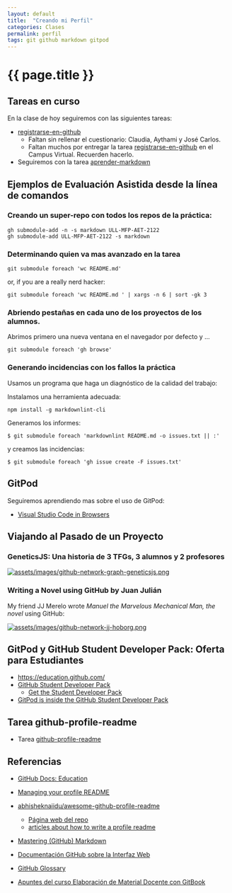 ```yaml
---
layout: default
title:  "Creando mi Perfil"
categories: Clases
permalink: perfil
tags: git github markdown gitpod  
---
```


# {{ page.title }}

## Tareas en curso

En la clase de hoy seguiremos con las siguientes tareas:

* [registrarse-en-github]({{site.baseurl}}/tema0-introduccion/practicas/p01-t0-registrarse-en-github/)
  * Faltan  sin rellenar el cuestionario: Claudia, Aythami y José Carlos.
  * Faltan muchos por entregar la tarea [registrarse-en-github]({{site.baseurl}}/tema0-introduccion/practicas/p01-t0-registrarse-en-github/) en el Campus Virtual. Recuerden hacerlo.
* Seguiremos con la tarea [aprender-markdown]({{site.baseurl}}/tema0-introduccion/practicas/p02-t0-aprender-markdown/)

## Ejemplos de Evaluación Asistida desde la línea de comandos

### Creando un super-repo con todos los repos de la práctica:
 
```
gh submodule-add -n -s markdown ULL-MFP-AET-2122
gh submodule-add ULL-MFP-AET-2122 -s markdown
```

### Determinando quien va mas avanzado en la tarea

```
git submodule foreach 'wc README.md'
```

or, if you are a really nerd hacker:

```
git submodule foreach 'wc README.md ' | xargs -n 6 | sort -gk 3
```

### Abriendo pestañas en cada uno de los proyectos de los alumnos.

Abrimos primero una nueva ventana en el navegador por defecto y ...

```
git submodule foreach 'gh browse'
```

### Generando incidencias con los fallos la práctica 

Usamos un programa que haga un diagnóstico de la calidad del trabajo:

Instalamos una herramienta adecuada:

```
npm install -g markdownlint-cli
```

Generamos los informes:

```
$ git submodule foreach 'markdownlint README.md -o issues.txt || :'
```

y creamos las incidencias:

```
$ git submodule foreach 'gh issue create -F issues.txt'
```

## GitPod

Seguiremos aprendiendo mas sobre el uso de GitPod:

* [Visual Studio Code in Browsers]({{site.baseurl}}/pages/gitpod)

## Viajando al Pasado de un Proyecto

### GeneticsJS: Una historia de 3 TFGs, 3 alumnos y 2 profesores

[![assets/images/github-network-graph-geneticsjs.png]({{site.baseurl}}/assets/images/github-network-graph-geneticsjs.png)](https://github.com/GeneticsJS/GeneticsJS/network)

### Writing a Novel using GitHub by Juan Julián

My friend JJ Merelo wrote *Manuel the Marvelous Mechanical Man, the novel* using GitHub:

[![assets/images/github-network-jj-hoborg.png]({{site.baseurl}}/assets/images/github-network-jj-hoborg.png)](https://github.com/JJ/hoborg/network)

## GitPod y GitHub Student Developer Pack: Oferta para Estudiantes

*  <https://education.github.com/>
* [GitHub Student Developer Pack](https://education.github.com/pack)
  * [Get the Student Developer Pack](https://education.github.com/pack/join)
* [GitPod is inside the GitHub Student Developer Pack](https://www.gitpod.io/github-student-developer-pack)

## Tarea github-profile-readme

* Tarea [github-profile-readme]({{site.baseurl}}/tareas/github-profile-readme.html)

## Referencias

* [GitHub Docs: Education](https://docs.github.com/en/education)
* [Managing your profile README](https://docs.github.com/en/account-and-profile/setting-up-and-managing-your-github-profile/customizing-your-profile/managing-your-profile-readme)
* [abhisheknaiidu/awesome-github-profile-readme](https://github.com/abhisheknaiidu/awesome-github-profile-readme)
  * [Página web del repo](https://awesomegithubprofile.tech/)
  * [articles about how to write a profile readme](https://github.com/abhisheknaiidu/awesome-github-profile-readme#articles)
* [Mastering (GitHub) Markdown](https://guides.github.com/features/mastering-markdown/#examples)
* [Documentación GitHub sobre la Interfaz Web]({{site.baseurl}}/pages/documentacion-github-interfaz-web)

* [GitHub Glossary](https://docs.github.com/en/free-pro-team@latest/github/getting-started-with-github/github-glossary)

* [Apuntes del curso Elaboración de Material Docente con GitBook](https://casianorodriguezleon.gitbooks.io/elaboracion-de-material-docente-con-gitbook/content/)
